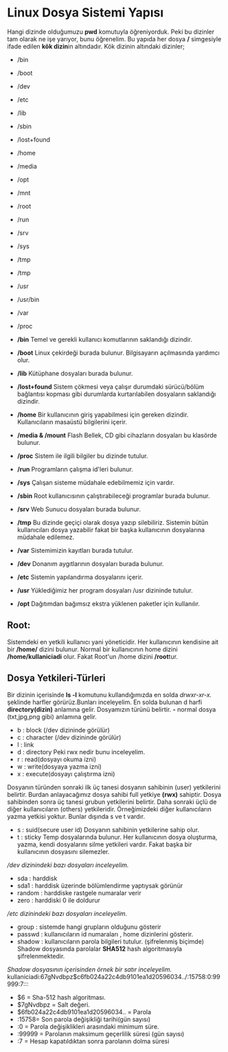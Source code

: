 # Linux Dosya Sistemi Yapısı
Hangi dizinde olduğumuzu **pwd** komutuyla öğreniyorduk. Peki bu dizinler tam olarak ne işe yarıyor, bunu öğrenelim.
Bu yapıda her dosya **/** simgesiyle ifade edilen **kök dizin**in altındadır.
Kök dizinin altındaki dizinler;
- /bin
- /boot
- /dev
- /etc
- /lib
- /sbin
- /lost+found
- /home
- /media
- /opt
- /mnt
- /root
- /run
- /srv
- /sys
- /tmp 
- /tmp
- /usr
- /usr/bin
- /var
- /proc

- **/bin**
Temel ve gerekli kullanıcı komutlarının saklandığı dizindir.
- **/boot**
Linux çekirdeği burada bulunur. Bilgisayarın açılmasında yardımcı olur.
- **/lib**
Kütüphane dosyaları burada bulunur.
- **/lost+found**
Sistem çökmesi veya çalışır durumdaki sürücü/bölüm bağlantısı kopması gibi durumlarda kurtarılabilen dosyaların saklandığı dizindir.
- **/home**
Bir kullanıcının giriş yapabilmesi için gereken dizindir. Kullanıcıların masaüstü bilgilerini içerir. 
- **/media & /mount** 
Flash Bellek, CD gibi cihazların dosyaları bu klasörde bulunur.
- **/proc** 
Sistem ile ilgili bilgiler bu dizinde tutulur.
- **/run**
Programların çalışma id'leri bulunur.
- **/sys** 
Çalışan sisteme müdahale edebilmemiz için vardır.
- **/sbin**
Root kullanıcısının çalıştırabileceği programlar burada bulunur.
- **/srv**
Web Sunucu dosyaları burada bulunur.
- **/tmp**
Bu dizinde geçiçi olarak dosya yazıp silebiliriz. Sistemin bütün kullanıcıları dosya yazabilir fakat bir başka kullanıcının dosyalarına müdahale edilemez.
- **/var** 
Sistemimizin kayıtları burada tutulur.
- **/dev**
Donanım aygıtlarının dosyaları burada bulunur.
- **/etc**
Sistemin yapılandırma dosyalarını içerir.
- **/usr**
Yüklediğimiz her program dosyaları /usr dizininde tutulur.
- **/opt** 
Dağıtımdan bağımsız ekstra yüklenen paketler için kullanılır.
## Root: 
Sistemdeki en yetkili kullanıcı yani yöneticidir.
Her kullanıcının kendisine ait bir **/home/** dizini bulunur. Normal bir kullanıcının home dizini **/home/kullaniciadi** olur.
Fakat Root'un /home dizini **/root**tur. 

## Dosya Yetkileri-Türleri
Bir dizinin içerisinde **ls -l** komutunu kullandığımızda en solda 
*drwxr-xr-x.*
şeklinde harfler görürüz.Bunları inceleyelim.
En solda bulunan d harfi **directory(dizin)** anlamına gelir. Dosyamızın türünü belirtir. **-** normal dosya (txt,jpg,png gibi) anlamına gelir. 
- b : block (/dev dizininde görülür) 
- c : character (/dev dizininde görülür)
- l : link
- d : directory 
Peki rwx nedir bunu inceleyelim. 
- r : read(dosyayı okuma izni)
- w : write(dosyaya yazma izni)
- x : execute(dosyayı çalıştırma izni)

Dosyanın türünden sonraki ilk üç tanesi dosyanın sahibinin (user) yetkilerini belirtir. Burdan anlayacağımız dosya sahibi 
full yetkiye **(rwx)** sahiptir. Dosya sahibinden sonra üç tanesi grubun yetkilerini belirtir. 
Daha sonraki üçlü de diğer kullanıcıların (others) yetkileridir.
Örneğimizdeki diğer kullanıcıların yazma yetkisi yoktur.
Bunlar dışında s ve t vardır.
- s : suid(secure user id) 
Dosyanın sahibinin yetkilerine sahip olur. 
- t : sticky
Temp dosyalarında bulunur. Her kullanıcının dosya oluşturma, yazma, kendi dosyalarını silme yetkileri vardır. 
Fakat başka bir kullanıcının dosyasını silemezler. 

*/dev dizinindeki bazı dosyaları inceleyelim.*
- sda : harddisk 
- sda1 : harddisk üzerinde bölümlendirme yaptıysak görünür
- random : harddiske rastgele numaralar verir
- zero : harddiski 0 ile doldurur

*/etc dizinindeki bazı dosyaları inceleyelim.*
- group : sistemde hangi grupların olduğunu gösterir
- passwd : kullanıcıların id numaraları , home dizinlerini gösterir. 
- shadow : kullanıcıların parola bilgileri tutulur. (şifrelenmiş biçimde)
Shadow dosyasında parolalar **SHA512** hash algoritmasıyla şifrelenmektedir. 


*Shadow dosyasının içerisinden örnek bir satır inceleyelim.*
kullaniciadi:$6$7gNvdbpz$c6fb024a22c4db9101ea1d20596034../:15758:0:99999:7:::
- $6 = Sha-512 hash algoritması.   
- $7gNvdbpz = Salt değeri.  
- $6fb024a22c4db9101ea1d20596034.. = Parola
- :15758= Son parola değişikliği tarihi(gün sayısı)
- :0 = Parola değişiklikleri arasındaki minimum süre.
- :99999 = Parolanın maksimum geçerlilik süresi (gün sayısı)
- :7 = Hesap kapatıldıktan sonra parolanın dolma süresi
